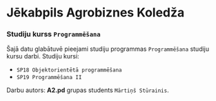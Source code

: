 # Jēkabpils Agrobiznes Koledža

### Studiju kurss ```Programmēšana```

Šajā datu glabātuvē pieejami studiju programmas ```Programmēšana``` studiju kursu darbi. 
Studiju kursi: 
  - ```SP18 Objektorientētā programmēšana```
  - ```SP19 Programmēšana II```

Darbu autors: **A2.pd** grupas students ```Mārtiņš Stūrainis```.